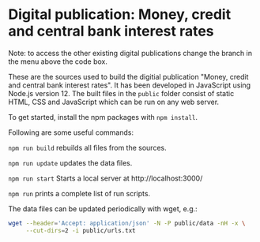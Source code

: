 Digital publication: Money, credit and central bank interest rates
==================================================================

Note: to access the other existing digital publications change the branch in the menu above the code box.

These are the sources used to build the digitial publication "Money, credit and central bank interest rates".
It has been developed in JavaScript using Node.js version 12.
The built files in the `public` folder consist of static HTML, CSS and JavaScript which can be run on any web server.

To get started, install the npm packages with `npm install`.

Following are some useful commands:

`npm run build` rebuilds all files from the sources.

`npm run update` updates the data files.

`npm run start` Starts a local server at http://localhost:3000/

`npm run` prints a complete list of run scripts.

The data files can be updated periodically with wget, e.g.:
```sh
wget --header='Accept: application/json' -N -P public/data -nH -x \
     --cut-dirs=2 -i public/urls.txt
```
